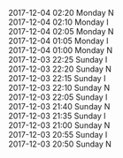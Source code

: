 2017-12-04 02:20 Monday  N  
2017-12-04 02:10 Monday  I  
2017-12-04 02:05 Monday  N  
2017-12-04 01:05 Monday  I  
2017-12-04 01:00 Monday  N  
2017-12-03 22:25 Sunday  I  
2017-12-03 22:20 Sunday  N  
2017-12-03 22:15 Sunday  I  
2017-12-03 22:10 Sunday  N  
2017-12-03 22:05 Sunday  I  
2017-12-03 21:40 Sunday  N  
2017-12-03 21:35 Sunday  I  
2017-12-03 21:00 Sunday  N  
2017-12-03 20:55 Sunday  I  
2017-12-03 20:50 Sunday  N  
